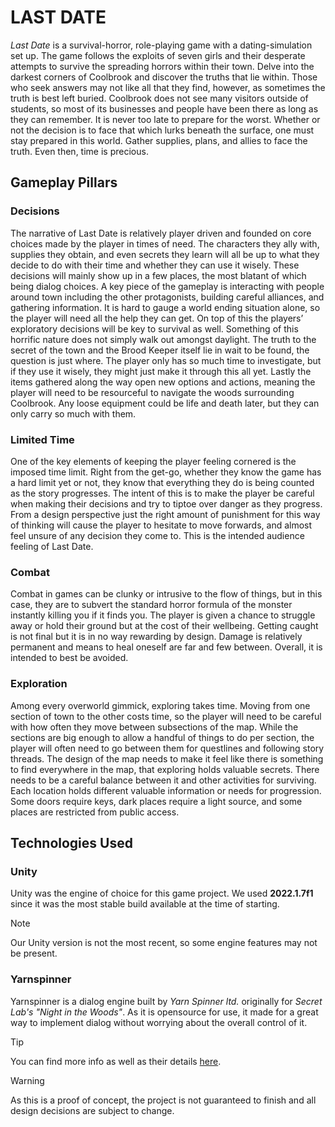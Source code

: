 
# __LAST DATE__

_Last Date_ is a survival-horror, role-playing game with a dating-simulation set up. The game follows the exploits of seven girls and their desperate attempts to survive the spreading horrors within their town. Delve into the darkest corners of Coolbrook and discover the truths that lie within. Those who seek answers may not like all that they find, however, as sometimes the truth is best left buried. Coolbrook does not see many visitors outside of students, so most of its businesses and people have been there as long as they can remember. It is never too late to prepare for the worst. Whether or not the decision is to face that which lurks beneath the surface, one must stay prepared in this world. Gather supplies, plans, and allies to face the truth. Even then, time is precious.

## __Gameplay Pillars__

### __Decisions__

The narrative of Last Date is relatively player driven and founded on core choices made by the player in times of need. The characters they ally with, supplies they obtain, and even secrets they learn will all be up to what they decide to do with their time and whether they can use it wisely. These decisions will mainly show up in a few places, the most blatant of which being dialog choices. A key piece of the gameplay is interacting with people around town including the other protagonists, building careful alliances, and gathering information. It is hard to gauge a world ending situation alone, so the player will need all the help they can get. On top of this the players’ exploratory decisions will be key to survival as well. Something of this horrific nature does not simply walk out amongst daylight. The truth to the secret of the town and the Brood Keeper itself lie in wait to be found, the question is just where. The player only has so much time to investigate, but if they use it wisely, they might just make it through this all yet. Lastly the items gathered along the way open new options and actions, meaning the player will need to be resourceful to navigate the woods surrounding Coolbrook. Any loose equipment could be life and death later, but they can only carry so much with them.

### __Limited Time__

One of the key elements of keeping the player feeling cornered is the imposed time limit. Right from the get-go, whether they know the game has a hard limit yet or not, they know that everything they do is being counted as the story progresses. The intent of this is to make the player be careful when making their decisions and try to tiptoe over danger as they progress. From a design perspective just the right amount of punishment for this way of thinking will cause the player to hesitate to move forwards, and almost feel unsure of any decision they come to. This is the intended audience feeling of Last Date.

### __Combat__

Combat in games can be clunky or intrusive to the flow of things, but in this case, they are to subvert the standard horror formula of the monster instantly killing you if it finds you. The player is given a chance to struggle away or hold their ground but at the cost of their wellbeing. Getting caught is not final but it is in no way rewarding by design. Damage is relatively permanent and means to heal oneself are far and few between. Overall, it is intended to best be avoided.

### __Exploration__

Among every overworld gimmick, exploring takes time. Moving from one section of town to the other costs time, so the player will need to be careful with how often they move between subsections of the map. While the sections are big enough to allow a handful of things to do per section, the player will often need to go between them for questlines and following story threads. The design of the map needs to make it feel like there is something to find everywhere in the map, that exploring holds valuable secrets. There needs to be a careful balance between it and other activities for surviving. Each location holds different valuable information or needs for progression. Some doors require keys, dark places require a light source, and some places are restricted from public access. 


## __Technologies Used__

### __Unity__

Unity was the engine of choice for this game project. We used __2022.1.7f1__ since it was the most stable build available at the time of starting.

> [!NOTE]
> Our Unity version is not the most recent, so some engine features may not be present.

### __Yarnspinner__

Yarnspinner is a dialog engine built by _Yarn Spinner ltd._ originally for _Secret Lab's_ _"Night in the Woods"_. As it is opensource for use, it made for a great way to implement dialog without worrying about the overall control of it. 

> [!TIP]
> You can find more info as well as their details [here](https://www.yarnspinner.dev).

> [!WARNING]
> As this is a proof of concept, the project is not guaranteed to finish and all design decisions are subject to change.